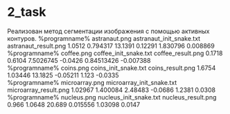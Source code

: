 # 2_task
Реализован метод сегментации изображения с помощью активных контуров.
%programname% astranaut.png astranaut_init_snake.txt astranaut_result.png 1.0512 0.794317 13.1391 0.12291 1.830796 0.008869 </br>
%programname% coffee.png coffee_init_snake.txt coffee_result.png 0.1718 0.6104 7.5026745 -0.0426 0.84513426 -0.007388</br>
%programname% coins.png coins_init_snake.txt coins_result.png 1.6754 1.03446 13.1825 -0.05211 1.123 -0.0335 </br>
%programname% microarray.png microarray_init_snake.txt microarray_result.png 1.02967 1.400084 2.48483 -0.0686 1.2381 0.0308 </br>
%programname% nucleus.png nucleus_init_snake.txt nucleus_result.png 0.966 1.0648 20.689 0.015556 1.03098 0.0147
